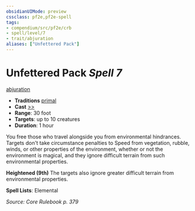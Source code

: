 ```yaml
---
obsidianUIMode: preview
cssclass: pf2e,pf2e-spell
tags:
- compendium/src/pf2e/crb
- spell/level/7
- trait/abjuration
aliases: ["Unfettered Pack"]
---
```

# Unfettered Pack *Spell 7*   
[abjuration](abjuration.md "Abjuration School Trait")  

- **Traditions** [primal](primal.md "Primal Tradition Trait")
- **Cast** [>>](chapter-9-playing-the-game.md#Actions "Two-Action") 
- **Range**: 30 foot
- **Targets**: up to 10 creatures
- **Duration**: 1 hour

You free those who travel alongside you from environmental hindrances. Targets don't take circumstance penalties to Speed from vegetation, rubble, winds, or other properties of the environment, whether or not the environment is magical, and they ignore difficult terrain from such environmental properties.

**Heightened (9th)** The targets also ignore greater difficult terrain from environmental properties.

**Spell Lists**: Elemental

*Source: Core Rulebook p. 379*
